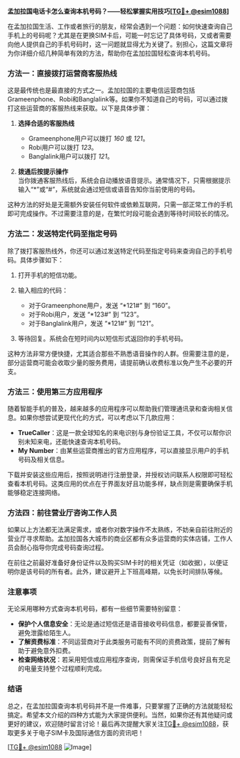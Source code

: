 **孟加拉国电话卡怎么查询本机号码？——轻松掌握实用技巧[[TG💪+ @esim1088](https://t.me/s/esim1088)]**

在孟加拉国生活、工作或者旅行的朋友，经常会遇到一个问题：如何快速查询自己手机上的号码呢？尤其是在更换SIM卡后，可能一时忘记了具体号码，又或者需要向他人提供自己的手机号码时，这一问题就显得尤为关键了。别担心，这篇文章将为你详细介绍几种简单有效的方法，帮助你在孟加拉国轻松查询本机号码。

### 方法一：直接拨打运营商客服热线

这是最传统也是最直接的方式之一。孟加拉国的主要电信运营商包括Grameenphone、Robi和Banglalink等。如果你不知道自己的号码，可以通过拨打这些运营商的客服热线来获取。以下是具体步骤：

1. **选择合适的客服热线**  
   - Grameenphone用户可以拨打 *160* 或 *121*。
   - Robi用户可以拨打 *123*。
   - Banglalink用户可以拨打 *121*。

2. **拨通后按提示操作**  
   当你拨通客服热线后，系统会自动播放语音提示。通常情况下，只需根据提示输入“*”或“#”，系统就会通过短信或语音告知你当前使用的号码。

这种方法的好处是无需额外安装任何软件或依赖互联网，只需一部正常工作的手机即可完成操作。不过需要注意的是，在繁忙时段可能会遇到等待时间较长的情况。

### 方法二：发送特定代码至指定号码

除了拨打客服热线外，你还可以通过发送特定代码至指定号码来查询自己的手机号码。具体步骤如下：

1. 打开手机的短信功能。
2. 输入相应的代码：
   - 对于Grameenphone用户，发送 “*121#” 到 “160”。
   - 对于Robi用户，发送 “*123#” 到 “123”。
   - 对于Banglalink用户，发送 “*121#” 到 “121”。

3. 等待回复。系统会在短时间内以短信形式返回你的手机号码。

这种方法非常方便快捷，尤其适合那些不熟悉语音操作的人群。但需要注意的是，部分运营商可能会收取少量的服务费用，请提前确认收费标准以免产生不必要的开支。

### 方法三：使用第三方应用程序

随着智能手机的普及，越来越多的应用程序可以帮助我们管理通讯录和查询相关信息。如果你想尝试更现代化的方式，可以考虑以下几款应用：

- **TrueCaller**：这是一款全球知名的来电识别与身份验证工具，不仅可以帮你识别未知来电，还能快速查询本机号码。
- **My Number**：由某些运营商推出的官方应用程序，可以直接显示用户的手机号码及相关信息。

下载并安装这些应用后，按照说明进行注册登录，并授权访问联系人权限即可轻松查看本机号码。这类应用的优点在于界面友好且功能多样，缺点则是需要确保手机能够稳定连接网络。

### 方法四：前往营业厅咨询工作人员

如果以上方法都无法满足需求，或者你对数字操作不太熟练，不妨亲自前往附近的营业厅寻求帮助。孟加拉国各大城市的商业区都有众多运营商的实体店铺，工作人员会耐心指导你完成号码查询过程。

在前往之前最好准备好身份证件以及购买SIM卡时的相关凭证（如收据），以便证明你是该号码的所有者。此外，建议避开上下班高峰期，以免长时间排队等候。

### 注意事项

无论采用哪种方式查询本机号码，都有一些细节需要特别留意：

- **保护个人信息安全**：无论是通过短信还是语音接收号码信息，都要妥善保管，避免泄露给陌生人。
- **了解资费标准**：不同运营商对于此类服务可能有不同的资费政策，提前了解有助于避免意外扣费。
- **检查网络状况**：若采用短信或应用程序查询，则需保证手机信号良好且有充足的电量支持整个过程顺利完成。

### 结语

总之，在孟加拉国查询本机号码并不是一件难事，只要掌握了正确的方法就能轻松搞定。希望本文介绍的四种方式能为大家提供便利。当然，如果你还有其他疑问或更好的建议，欢迎随时留言讨论！最后再次提醒大家关注[TG💪+ @esim1088](https://t.me/s/esim1088)，获取更多关于电子SIM卡及国际通信方面的资讯吧！

[[TG💪+ @esim1088](https://t.me/s/esim1088) ![Image](https://i.postimg.cc/4NQfJmqS/Snipaste-2025-05-13-00-14-12.png)]